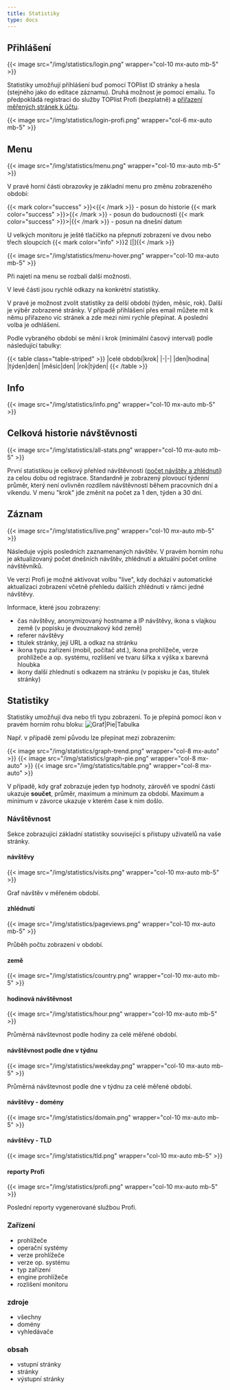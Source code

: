 ```yaml
---
title: Statistiky
type: docs
---
```


## Přihlášení

{{< image src="/img/statistics/login.png" wrapper="col-10 mx-auto mb-5" >}}

Statistiky umožňují příhlášení buď pomocí TOPlist ID stránky a hesla (stejného jako do editace záznamu). Druhá možnost je pomocí emailu. To předpokládá registraci do služby TOPlist Profi (bezplatně) a [přiřazení měřených stránek k účtu](/napoveda/toplist-profi/pridani-noveho-webu/).

{{< image src="/img/statistics/login-profi.png" wrapper="col-6 mx-auto mb-5" >}}

## Menu

{{< image src="/img/statistics/menu.png" wrapper="col-10 mx-auto mb-5" >}}

V pravé horní části obrazovky je základní menu pro změnu zobrazeného období:

  {{< mark color="success" >}}&lt;{{< /mark >}} - posun do historie
  {{< mark color="success" >}}&gt;{{< /mark >}} - posun do budoucnosti
  {{< mark color="success" >}}&gt;|{{< /mark >}} - posun na dnešní datum

U velkých monitoru je ještě tlačíčko na přepnutí zobrazení ve dvou nebo třech sloupcích {{< mark color="info" >}}2 [|]{{< /mark >}}

{{< image src="/img/statistics/menu-hover.png" wrapper="col-10 mx-auto mb-5" >}}

Při najetí na menu se rozbalí další možnosti. 

V levé části jsou rychlé odkazy na konkrétní statistiky.

V pravé je možnost zvolit statistiky za delší období (týden, měsíc, rok). Další je výběr zobrazené stránky. V případě přihlášení přes email můžete mít k němu přiřazeno víc stránek a zde mezi nimi rychle přepínat. A poslední volba je odhlášení.

Podle vybraného období se mění i krok (minimální časový interval) podle následující tabulky:

{{< table class="table-striped" >}}
|celé období|krok|
|-|-|
|den|hodina|
|týden|den|
|měsíc|den|
|rok|týden|
{{< /table >}}


## Info

{{< image src="/img/statistics/info.png" wrapper="col-10 mx-auto mb-5" >}}


## Celková historie návštěvnosti

{{< image src="/img/statistics/all-stats.png" wrapper="col-10 mx-auto mb-5" >}}

První statistikou je celkový přehled návštěvnosti ([počet návštěv a zhlédnutí](/napoveda/dokumentace/metodika-mereni/#jake-hodnoty-se-meri)) za celou dobu od registrace. Standardně je zobrazený plovoucí týdenní průměr, který není ovlivněn rozdílem návštěvností během pracovních dní a víkendu. V menu "krok" jde změnit na počet za 1 den, týden a 30 dní.

## Záznam

{{< image src="/img/statistics/live.png" wrapper="col-10 mx-auto mb-5" >}}

Následuje výpis posledních zaznamenaných návštěv. V pravém horním rohu je aktualizovaný počet dnešních návštěv, zhlédnutí a aktuální počet online návštěvníků.

Ve verzi Profi je možné aktivovat volbu "live", kdy dochází v automatické aktualizaci zobrazení včetně přehledu dalších zhlédnutí v rámci jedné návštěvy.

Informace, které jsou zobrazeny:
* čas návštěvy, anonymizovaný hostname a IP návštěvy, ikona s vlajkou země (v popisku je dvouznakový kód země)
* referer návštěvy
* titulek stránky, její URL a odkaz na stránku
* ikona typu zařízení (mobil, počítač atd.), ikona prohlížeče, verze prohlížeče a op. systému, rozlišení ve tvaru šířka x výška x barevná hloubka
* ikony další zhlednutí s odkazem na stránku (v popisku je čas, titulek stránky)

## Statistiky

Statistiky umožňují dva nebo tři typu zobrazení. To je přepíná pomocí ikon v pravém horním rohu bloku:
![Graf|Pie|Tabulka](/img/statistics/graph-change.png)

Např. v případě zemí původu lze přepínat mezi zobrazením:

{{< image src="/img/statistics/graph-trend.png" wrapper="col-8 mx-auto" >}}
{{< image src="/img/statistics/graph-pie.png" wrapper="col-8 mx-auto" >}}
{{< image src="/img/statistics/table.png" wrapper="col-8 mx-auto" >}}

V případě, kdy graf zobrazuje jeden typ hodnoty, zárověň ve spodní části ukazuje
**součet**, průměr, maximum a minimum za období. Maximum a minimum v závorce ukazuje v kterém čase k nim došlo.

### Návštěvnost

Sekce zobrazující základní statistiky související s přístupy uživatelů na vaše stránky.

#### návštěvy
{{< image src="/img/statistics/visits.png" wrapper="col-10 mx-auto mb-5" >}}

Graf návštěv v měřeném období. 

#### zhlédnutí
{{< image src="/img/statistics/pageviews.png" wrapper="col-10 mx-auto mb-5" >}}

Průběh počtu zobrazení v období. 

#### země
{{< image src="/img/statistics/country.png" wrapper="col-10 mx-auto mb-5" >}}

#### hodinová návštěvnost
{{< image src="/img/statistics/hour.png" wrapper="col-10 mx-auto mb-5" >}}

Průměrná návštevnost podle hodiny za celé měřené období.

#### návštěvnost podle dne v týdnu
{{< image src="/img/statistics/weekday.png" wrapper="col-10 mx-auto mb-5" >}}

Průměrná návštevnost podle dne v týdnu za celé měřené období.

#### návštěvy - domény
{{< image src="/img/statistics/domain.png" wrapper="col-10 mx-auto mb-5" >}}

#### návštěvy - TLD
{{< image src="/img/statistics/tld.png" wrapper="col-10 mx-auto mb-5" >}}

#### reporty Profi
{{< image src="/img/statistics/profi.png" wrapper="col-10 mx-auto mb-5" >}}

Poslední reporty vygenerované službou Profi.

### Zařízení

* prohlížeče
* operační systémy
* verze prohlížeče
* verze op. systému
* typ zařízení
* engine prohlížeče
* rozlišení monitoru

### zdroje

* všechny
* domény
* vyhledávače

### obsah

* vstupní stránky
* stránky
* výstupní stránky

